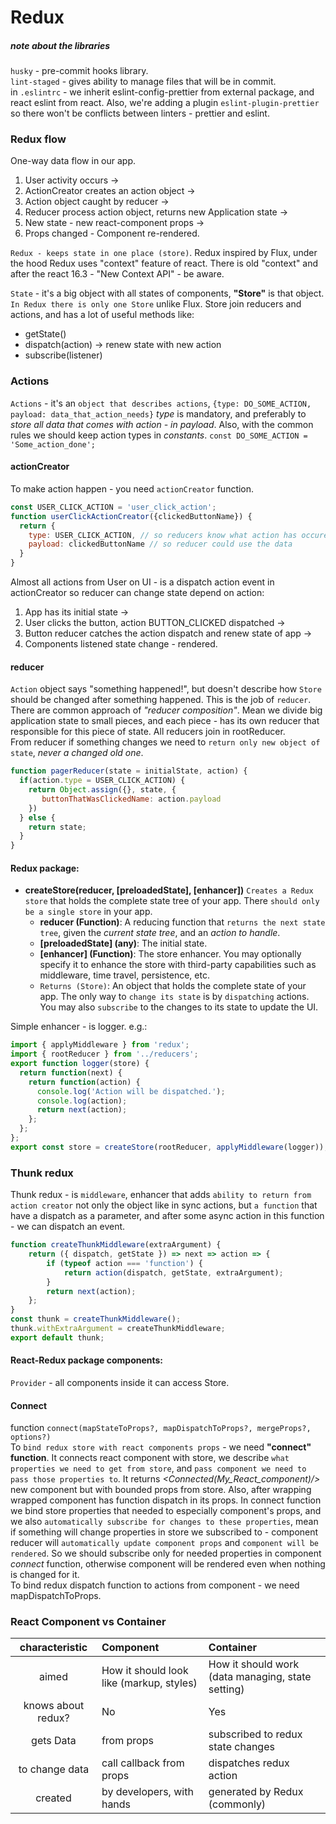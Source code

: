 # Redux

##### note about the libraries
`husky` - pre-commit hooks library. \
`lint-staged` - gives ability to manage files that will be in commit. \
in `.eslintrc` - we inherit eslint-config-prettier from external package, and react eslint from react. Also, we're adding
a plugin `eslint-plugin-prettier` so there won't be conflicts between linters - prettier and eslint.

### Redux flow
One-way data flow in our app.
1. User activity occurs ->
2. ActionCreator creates an action object ->
3. Action object caught by reducer ->
4. Reducer process action object, returns new Application state ->
5. New state - new react-component props ->
6. Props changed - Component re-rendered.

`Redux - keeps state in one place (store)`. Redux inspired by Flux, under the hood Redux uses "context" feature of react.
There is old "context" and after the react 16.3 - "New Context API" - be aware.

`State` - it's a big object with all states of components, **"Store"** is that object. `In Redux there is only one Store`
unlike Flux. Store join reducers and actions, and has a lot of useful methods like:
- getState()
- dispatch(action) -> renew state with new action
- subscribe(listener)

### Actions
`Actions` - it's an `object that describes actions`, `{type: DO_SOME_ACTION, payload: data_that_action_needs}`
*type* is mandatory, and preferably to *store all data that comes with action - in payload*. Also, with the common rules 
we should keep action types in *constants*. `const DO_SOME_ACTION = 'Some_action_done';`

#### actionCreator
To make action happen - you need `actionCreator` function.
```js
const USER_CLICK_ACTION = 'user_click_action';
function userClickActionCreator({clickedButtonName}) {
  return {
    type: USER_CLICK_ACTION, // so reducers know what action has occured
    payload: clickedButtonName // so reducer could use the data
  }
}
```
Almost all actions from User on UI - is a dispatch action event in actionCreator so reducer can change state depend 
on action:
1. App has its initial state ->
2. User clicks the button, action BUTTON_CLICKED dispatched ->
3. Button reducer catches the action dispatch and renew state of app ->
4. Components listened state change - rendered.

#### reducer
`Action` object says "something happened!", but doesn't describe how `Store` should be changed after something happened.
This is the job of `reducer`. \
There are common approach of *"reducer composition"*. Mean we divide big application state to small pieces, and each
piece - has its own reducer that responsible for this piece of state. All reducers join in rootReducer. \
From reducer if something changes we need to `return only new object of state`, *never a changed old one*.

```js
function pagerReducer(state = initialState, action) {
  if(action.type = USER_CLICK_ACTION) {
    return Object.assign({}, state, {
       buttonThatWasClickedName: action.payload
    })
  } else {
    return state;
  }
}
```

#### Redux package:
- **createStore(reducer, [preloadedState], [enhancer])**
`Creates a Redux store` that holds the complete state tree of your app. There `should only be a single store` in your app.
    - **reducer (Function)**: A reducing function that `returns the next state tree`, given the *current state tree*,
     and an *action to handle*.
    - **[preloadedState] (any)**: The initial state.
    - **[enhancer] (Function)**: The store enhancer. You may optionally specify it to enhance the store with third-party
   capabilities such as middleware, time travel, persistence, etc.
    - `Returns (Store)`: An object that holds the complete state of your app. The only way to `change its state` is by
       `dispatching` actions. You may also `subscribe` to the changes to its state to update the UI.
       
Simple enhancer - is logger. e.g.:
```js
import { applyMiddleware } from 'redux';
import { rootReducer } from '../reducers';
export function logger(store) {
  return function(next) {
    return function(action) {
      console.log('Action will be dispatched.');
      console.log(action);
      return next(action);
    };
  };
};
export const store = createStore(rootReducer, applyMiddleware(logger));
```

### Thunk redux
Thunk redux - is `middleware`, enhancer that adds `ability to return from action creator` not only the object like in sync
actions, but `a function` that have a dispatch as a parameter, and after some async action in this function - we can
dispatch an event.
```js
function createThunkMiddleware(extraArgument) {
    return ({ dispatch, getState }) => next => action => {
        if (typeof action === 'function') {
            return action(dispatch, getState, extraArgument);
        }
        return next(action);
    };
}
const thunk = createThunkMiddleware();
thunk.withExtraArgument = createThunkMiddleware;
export default thunk;
```

#### React-Redux package components:
`Provider` - all components inside it can access Store.

#### Connect
function `connect(mapStateToProps?, mapDispatchToProps?, mergeProps?, options?)` \
To `bind redux store with react components props` - we need **"connect" function**. It connects react component with store,
we describe `what properties we need to get from store`, and `pass component we need to pass those properties to`. It
returns *<Connected(My_React_component)/>* new component but with bounded props from store. Also, after wrapping wrapped
component has function dispatch in its props. In connect function we bind store properties that needed to especially 
component's props, and we also `automatically subscribe for changes to these properties`, mean if something
will change properties in store we subscribed to - component reducer will `automatically update component props` and
`component will be rendered`. So we should subscribe only for needed properties in component *connect* function,
otherwise component will be rendered even when nothing is changed for it. \
To bind redux dispatch function to actions from component - we need mapDispatchToProps.

### React Component vs Container
|characteristic|Component|Container|
|:---:|:---|:---|
|aimed|How it should look like (markup, styles)|How it should work (data managing, state setting)|
|knows about redux?|No|Yes|
|gets Data|from props|subscribed to redux state changes|
|to change data|call callback from props|dispatches redux action|
|created|by developers, with hands|generated by Redux (commonly)|
